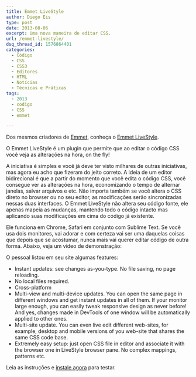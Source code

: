 ```yaml
---
title: Emmet LiveStyle
author: Diego Eis
type: post
date: 2013-08-06
excerpt: Uma nova maneira de editar CSS.
url: /emmet-livestyle/
dsq_thread_id: 1576864401
categories:
  - Código
  - CSS
  - CSS3
  - Editores
  - HTML
  - Notícias
  - Técnicas e Práticas
tags:
  - 2013
  - codigo
  - CSS
  - emmet

---
```

Dos mesmos criadores de [Emmet][1], conheça o [Emmet LiveStyle][2].



O Emmet LiveStyle é um plugin que permite que ao editar o código CSS você veja as alterações na hora, on the fly!
  
A iniciativa é simples e você já deve ter visto milhares de outras iniciativas, mas agora eu acho que fizeram do jeito correto. A ideia de um editor bidirecional é que a partir do momento que você edita o código CSS, você consegue ver as alterações na hora, economizando o tempo de alternar janelas, salvar arquivos e etc. Não importa também se você altera o CSS direto no browser ou no seu editor, as modificações serão sincronizadas nessas duas interfaces. O Emmet LiveStyle não altera seu código fonte, ele apenas mapeia as mudanças, mantendo todo o código intacto mas aplicando suas modificações em cima do código já existente.

Ele funciona em Chrome, Safari em conjunto com Sublime Text. Se você usa dois monitores, vai adorar e com certeza vai ser uma daquelas coisas que depois que se acostumar, nunca mais vai querer editar código de outra forma. Abaixo, veja um vídeo de demonstração:

O pessoal listou em seu site algumas features:

  * Instant updates: see changes as-you-type. No file saving, no page reloading.
  * No local files required.
  * Cross-platform
  * Multi-view and multi-device updates. You can open the same page in different windows and get instant updates in all of them. If your monitor large enough, you can easily tweak responsive design as never before! And yes, changes made in DevTools of one window will be automatically applied to other ones.
  * Multi-site update. You can even live edit different web-sites, for example, desktop and mobile versions of you web-site that shares the same CSS code base.
  * Extremely easy setup: just open CSS file in editor and associate it with the browser one in LiveStyle browser pane. No complex mappings, patterns etc.

Leia as instruções e [instale agora][3] para testar.

 [1]: http://tableless.com.br/bye-zen-coding-bem-vindo-emmet/
 [2]: http://livestyle.emmet.io
 [3]: http://livestyle.emmet.io/install/